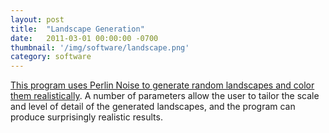 ```yaml
---
layout: post
title:  "Landscape Generation"
date:   2011-03-01 00:00:00 -0700
thumbnail: '/img/software/landscape.png'
category: software
---
```

<a href="https://www.youtube.com/watch?v=itqsLlCodb0">This program uses Perlin Noise to generate random landscapes and color them realistically</a>. A number of parameters allow the user to tailor the scale and level of detail of the generated landscapes, and the program can produce surprisingly realistic results.